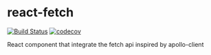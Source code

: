 # react-fetch

[![Build Status](https://travis-ci.org/Wizyma/react-fetch.svg?branch=master)](https://travis-ci.org/Wizyma/react-fetch)
[![codecov](https://codecov.io/gh/Wizyma/react-fetch/branch/master/graph/badge.svg)](https://codecov.io/gh/Wizyma/react-fetch)

React component that integrate the fetch api inspired by apollo-client 
